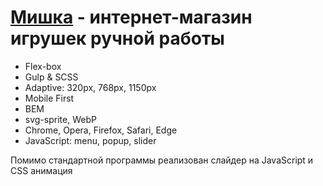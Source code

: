 # [Мишка](https://privetadel.github.io/Mishka/) - интернет-магазин игрушек ручной работы

- Flex-box
- Gulp & SCSS
- Adaptive: 320px, 768px, 1150px
- Mobile First
- BEM 
- svg-sprite, WebP
- Chrome, Opera, Firefox, Safari, Edge
- JavaScript: menu, popup, slider

Помимо стандартной программы реализован слайдер на JavaScript и CSS анимация
